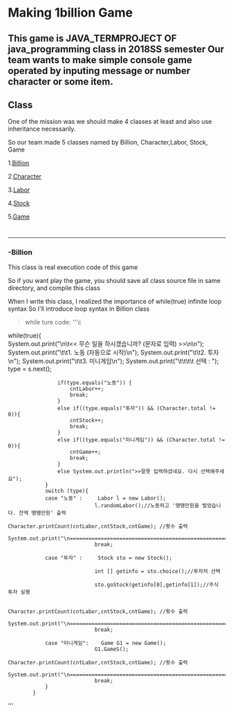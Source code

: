 # Making 1billion Game

This game is JAVA_TERMPROJECT OF java_programming class in 2018SS semester
Our team wants to make simple console game operated by inputing message or number character or some item.
-----
## Class 

One of the mission was we should make 4 classes at least and also use inheritance necessarily. 

So our team made 5 classes named by Billion, Character,Labor, Stock, Game 

1.[Billion](README.md#billion)

2.[Character](README.md###2.Character)

3.[Labor](README.md###3.Labor)

4.[Stock](README.md###4.Stock)

5.[Game](README.md###5.Game)
#
-----

### -Billion
This class is real execution code of this game

So if you want play the game, you should save all class source file in same directory, and compile this class

When I write this class, I realized the importance of while(true) infinite loop syntax
So I'll introduce loop syntax in Billion class

>while ture code:
'''c

while(true){	
					System.out.print("\n\t<< 무슨 일을 하시겠습니까? (문자로 입력) >>\n\n");
					System.out.print("\t\t1. 노동 (자동으로 시작)\n");
					System.out.print("\t\t2. 투자\n");
					System.out.print("\t\t3. 미니게임\n");
					System.out.print("\t\t\t\t 선택 : ");
					type = s.next();
			
					if(type.equals("노동")) {
						cntLabor++;
						break;
					}
					else if((type.equals("투자")) && (Character.total != 0)){
						cntStock++;
						break;
					}
					else if((type.equals("미니게임")) && (Character.total != 0)){
						cntGame++;
						break;
					}
					else System.out.println(">>잘못 입력하셨네요. 다시 선택해주세요");
				}
				switch (type){
				case "노동" :  	Labor l = new Labor();
								l.randomLabor();//노동하고 '땡땡만원을 벌었습니다. 잔액 땡땡만원' 출력
								Character.printCount(cntLabor,cntStock,cntGame); //횟수 출력
								System.out.print("\n=========================================================\n");
								break;
							
				case "투자" :		Stock sto = new Stock();
																
								int [] getinfo = sto.choice();//투자처 선택
								
								sto.goStock(getinfo[0],getinfo[1]);//주식 투자 실행 
									
								Character.printCount(cntLabor,cntStock,cntGame); //횟수 출력
								System.out.print("\n=========================================================\n");
								break;
								
				case "미니게임": 	Game G1 = new Game(); 
								G1.GameS();
								Character.printCount(cntLabor,cntStock,cntGame); //횟수 출력
								System.out.print("\n=========================================================\n");
								break;
				}
			}

'''
